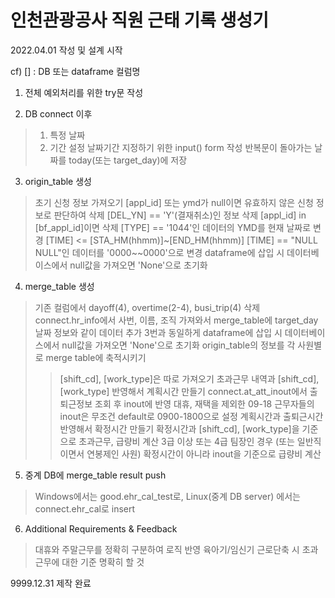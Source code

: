 # 인천관광공사 직원 근태 기록 생성기

2022.04.01 작성 및 설계 시작

cf) [] : DB 또는 dataframe 컬럼명

1. 전체 예외처리를 위한 try문 작성

2. DB connect 이후
 > 1) 특정 날짜
 > 2) 기간 설정
 > 날짜기간 지정하기 위한 input() form 작성
 > 반복문이 돌아가는 날짜를 today(또는 target_day)에 저장
 
3. origin_table 생성
 > 초기 신청 정보 가져오기
 > [appl_id] 또는 ymd가 null이면 유효하지 않은 신청 정보로 판단하여 삭제
 > [DEL_YN] == 'Y'(결재취소)인 정보 삭제
 > [appl_id] in [bf_appl_id]이면 삭제
 > [TYPE] == '1044'인 데이터의 YMD를 현재 날짜로 변경
 > [TIME] <= [STA_HM(hhmm)]~[END_HM(hhmm)]
 > [TIME] == "NULL NULL"인 데이터를 '0000~~0000'으로 변경
 > dataframe에 삽입 시 데이터베이스에서 null값을 가져오면 'None'으로 초기화
 
4. merge_table 생성
 > 기존 컬럼에서 dayoff(4), overtime(2-4), busi_trip(4) 삭제
 > connect.hr_info에서 사번, 이름, 조직 가져와서 merge_table에 target_day 날짜 정보와 같이 데이터 추가
 > 3번과 동일하게 dataframe에 삽입 시 데이터베이스에서 null값을 가져오면 'None'으로 초기화
 > origin_table의 정보를 각 사원별로 merge table에 축적시키기
 > > [shift_cd], [work_type]은 따로 가져오기
 > 초과근무 내역과 [shift_cd], [work_type] 반영해서 계획시간 만들기
 > connect.at_att_inout에서 출퇴근정보 조회 후 inout에 반영 
 > > 대휴, 재택을 제외한 09-18 근무자들의 inout은 무조건 default로 0900-1800으로 설정
 > 계획시간과 출퇴근시간 반영해서 확정시간 만들기
 > 확정시간과 [shift_cd], [work_type]을 기준으로 초과근무, 급량비 계산
 > > 3급 이상 또는 4급 팀장인 경우 (또는 일반직이면서 연봉제인 사원) 확정시간이 아니라 inout을 기준으로 급량비 계산
 
5. 중계 DB에 merge_table result push
 > Windows에서는 good.ehr_cal_test로, Linux(중계 DB server) 에서는 connect.ehr_cal로 insert
 
6. Additional Requirements & Feedback
 > 대휴와 주말근무를 정확히 구분하여 로직 반영
 > 육아기/임신기 근로단축 시 초과근무에 대한 기준 명확히 할 것
 
9999.12.31 제작 완료
